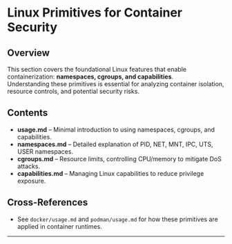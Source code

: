 # Linux Primitives for Container Security

## Overview

This section covers the foundational Linux features that enable containerization: **namespaces, cgroups, and capabilities**.  
Understanding these primitives is essential for analyzing container isolation, resource controls, and potential security risks.

## Contents
- **usage.md** – Minimal introduction to using namespaces, cgroups, and capabilities.
- **namespaces.md** – Detailed explanation of PID, NET, MNT, IPC, UTS, USER namespaces.
- **cgroups.md** – Resource limits, controlling CPU/memory to mitigate DoS attacks.
- **capabilities.md** – Managing Linux capabilities to reduce privilege exposure.

## Cross-References
- See `docker/usage.md` and `podman/usage.md` for how these primitives are applied in container runtimes.

---
